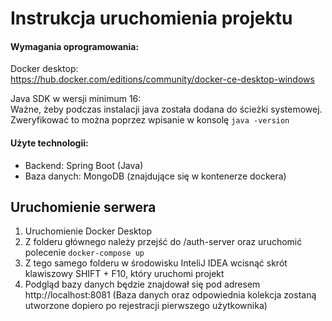 # Instrukcja uruchomienia projektu

#### Wymagania oprogramowania:
Docker desktop:   
https://hub.docker.com/editions/community/docker-ce-desktop-windows

Java SDK w wersji minimum 16:\
Ważne, żeby podczas instalacji java została dodana do ścieżki systemowej.
Zweryfikować to można poprzez wpisanie w konsolę
`java -version`

#### Użyte technologii:
- Backend: Spring Boot (Java)
- Baza danych: MongoDB (znajdujące się w kontenerze dockera)

## Uruchomienie serwera

1. Uruchomienie Docker Desktop
2. Z folderu głównego należy przejść do /auth-server oraz uruchomić polecenie `docker-compose up`
3. Z tego samego folderu w środowisku InteliJ IDEA wcisnąć skrót klawiszowy SHIFT + F10, który uruchomi projekt
4. Podgląd bazy danych będzie znajdował się pod adresem http://localhost:8081 (Baza danych oraz odpowiednia kolekcja zostaną utworzone dopiero po rejestracji pierwszego użytkownika)
